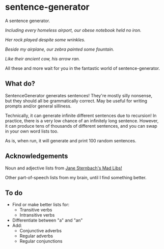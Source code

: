 # sentence-generator
A sentence generator.

*Including every homeless airport, our obese notebook held no iron.*

*Her rock played despite some wrinkles.*

*Beside my airplane, our zebra painted some fountain.*

*Like their ancient cow, his arrow ran.*

All these and more wait for you in the fantastic world of sentence-generator.


## What do?
SentenceGenerator generates sentences! They're mostly silly nonsense, but they should all be grammatically correct. May be useful for writing prompts and/or general silliness.

Technically, it can generate infinite different sentences due to recursion! In practice, there is a very low chance of an infinitely long sentence. However, it can produce tens of thousands of different sentences, and you can swap in your own word lists too.

As is, when run, it will generate and print 100 random sentences.


## Acknowledgements
Noun and adjective lists from [Jane Sternbach's Mad Libs!](https://github.com/janester/mad_libs)

Other part-of-speech lists from my brain, until I find something better.

## To do
* Find or make better lists for:
	* Transitive verbs
	* Intransitive verbs
* Differentiate between "a" and "an"
* Add:
	* Conjunctive adverbs
	* Regular adverbs
	* Regular conjunctions
